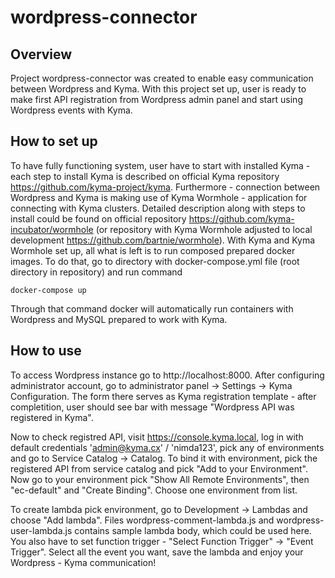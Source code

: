 # wordpress-connector
## Overview
Project wordpress-connector was created to enable easy communication between Wordpress and Kyma. With this project set up, user is ready to make first API registration from Wordpress admin panel and start using Wordpress events with Kyma.
## How to set up
To have fully functioning system, user have to start with installed Kyma - each step to install Kyma is described on official Kyma repository https://github.com/kyma-project/kyma. Furthermore - connection between Wordpress and Kyma is making use of Kyma Wormhole - application for connecting with Kyma clusters. Detailed description along with steps to install could be found on official repository https://github.com/kyma-incubator/wormhole (or repository with Kyma Wormhole adjusted to local development https://github.com/bartnie/wormhole). With Kyma and Kyma Wormhole set up, all what is left is to run composed prepared docker images. To do that, go to directory with docker-compose.yml file (root directory in repository) and run command
```
docker-compose up
```
Through that command docker will automatically run containers with Wordpress and MySQL prepared to work with Kyma.
## How to use
To access Wordpress instance go to http://localhost:8000. After configuring administrator account, go to administrator panel -> Settings -> Kyma Configuration. The form there serves as Kyma registration template - after completition, user should see bar with message "Wordpress API was registered in Kyma". 

Now to check registred API, visit https://console.kyma.local, log in with default credentials 'admin@kyma.cx' / 'nimda123', pick any of environments and go to Service Catalog -> Catalog. To bind it with environment, pick the registered API from service catalog and pick "Add to your Environment". Now go to your environment pick "Show All Remote Environments", then "ec-default" and "Create Binding". Choose one environment from list. 

To create lambda pick environment, go to Development -> Lambdas and choose "Add lambda". Files wordpress-comment-lambda.js and wordpress-user-lambda.js contains sample lambda body, which could be used here. You also have to set function trigger - "Select Function Trigger" -> "Event Trigger". Select all the event you want, save the lambda and enjoy your Wordpress - Kyma communication!
